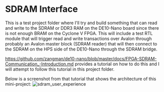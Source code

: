 # SDRAM Interface

This is a test project folder where I'll try and build something that can read and write to the SDRAM or DDR3 RAM on the DE10-Nano board since there is not enough BRAM on the Cyclone V FPGA. This will include a test RTL module that will trigger read and write transactions over Avalon through probably an Avalon master block (SDRAM reader) that will then connect to the SDRAM on the HPS side of the DE10-Nano through the SDRAM bridge. 

https://github.com/zangman/de10-nano/blob/master/docs/FPGA-SDRAM-Communication_-Introduction.md provides a tutorial on how to do this and I will attempt to follow this tutorial in this project folder. 

Below is a screenshot from that tutorial that shows the architecture of this mini-project:
![sdram_user_experience](https://github.com/lucahhot/CE392-Assignments/assets/92898337/5f71e5c7-45a2-4c73-bc06-95eb2ce235a3)

